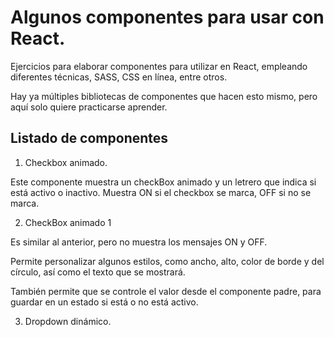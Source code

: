 # Algunos componentes para usar con React.

Ejercicios para elaborar componentes para utilizar en React, empleando diferentes técnicas, SASS, CSS en línea, entre otros.

Hay ya múltiples bibliotecas de componentes que hacen esto mismo, pero aquí solo quiere practicarse  aprender.

## Listado de componentes

1. Checkbox animado.

Este componente muestra un checkBox animado y un letrero que indica si está activo o inactivo.
Muestra ON si el checkbox se marca, OFF si no se marca.

2. CheckBox animado 1

Es similar al anterior, pero no muestra los mensajes ON y OFF.

Permite personalizar algunos estilos, como ancho, alto, color de borde y del círculo, así como el texto que se mostrará.

También permite que se controle el valor desde el componente padre, para guardar en un estado si está o no está activo.

3. Dropdown dinámico.